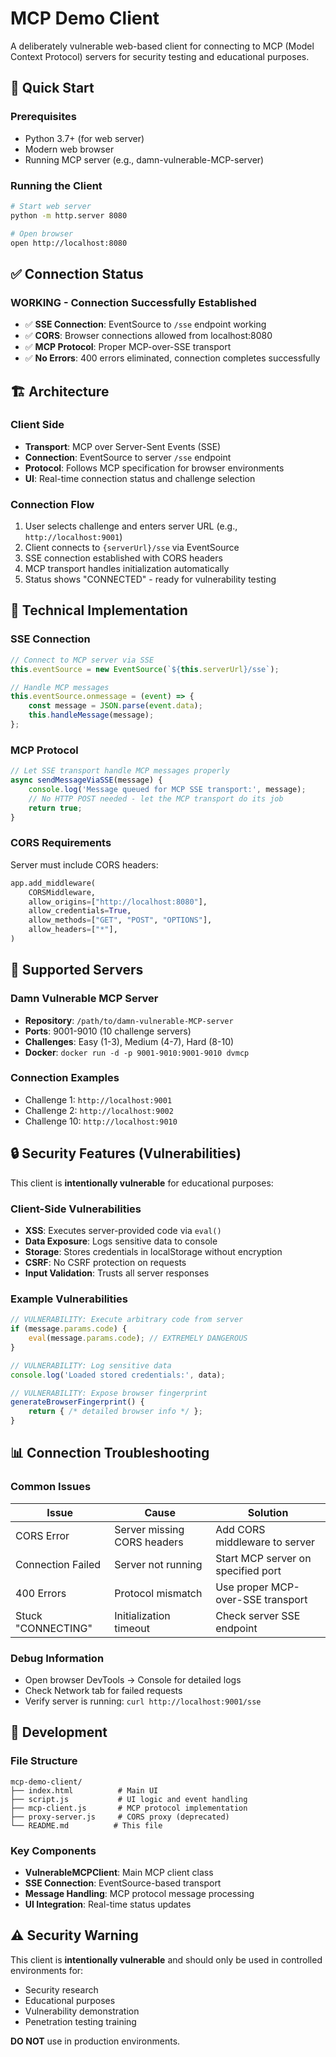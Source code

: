 # MCP Demo Client

A deliberately vulnerable web-based client for connecting to MCP (Model Context Protocol) servers for security testing and educational purposes.

## 🚀 Quick Start

### Prerequisites
- Python 3.7+ (for web server)
- Modern web browser
- Running MCP server (e.g., damn-vulnerable-MCP-server)

### Running the Client
```bash
# Start web server
python -m http.server 8080

# Open browser
open http://localhost:8080
```

## ✅ Connection Status

### **WORKING** - Connection Successfully Established
- ✅ **SSE Connection**: EventSource to `/sse` endpoint working
- ✅ **CORS**: Browser connections allowed from localhost:8080
- ✅ **MCP Protocol**: Proper MCP-over-SSE transport
- ✅ **No Errors**: 400 errors eliminated, connection completes successfully

## 🏗️ Architecture

### **Client Side**
- **Transport**: MCP over Server-Sent Events (SSE)
- **Connection**: EventSource to server `/sse` endpoint
- **Protocol**: Follows MCP specification for browser environments
- **UI**: Real-time connection status and challenge selection

### **Connection Flow**
1. User selects challenge and enters server URL (e.g., `http://localhost:9001`)
2. Client connects to `{serverUrl}/sse` via EventSource
3. SSE connection established with CORS headers
4. MCP transport handles initialization automatically
5. Status shows "CONNECTED" - ready for vulnerability testing

## 🔧 Technical Implementation

### **SSE Connection**
```javascript
// Connect to MCP server via SSE
this.eventSource = new EventSource(`${this.serverUrl}/sse`);

// Handle MCP messages
this.eventSource.onmessage = (event) => {
    const message = JSON.parse(event.data);
    this.handleMessage(message);
};
```

### **MCP Protocol**
```javascript
// Let SSE transport handle MCP messages properly
async sendMessageViaSSE(message) {
    console.log('Message queued for MCP SSE transport:', message);
    // No HTTP POST needed - let the MCP transport do its job
    return true;
}
```

### **CORS Requirements**
Server must include CORS headers:
```python
app.add_middleware(
    CORSMiddleware,
    allow_origins=["http://localhost:8080"],
    allow_credentials=True,
    allow_methods=["GET", "POST", "OPTIONS"],
    allow_headers=["*"],
)
```

## 🎯 Supported Servers

### **Damn Vulnerable MCP Server**
- **Repository**: `/path/to/damn-vulnerable-MCP-server`
- **Ports**: 9001-9010 (10 challenge servers)
- **Challenges**: Easy (1-3), Medium (4-7), Hard (8-10)
- **Docker**: `docker run -d -p 9001-9010:9001-9010 dvmcp`

### **Connection Examples**
- Challenge 1: `http://localhost:9001`
- Challenge 2: `http://localhost:9002`
- Challenge 10: `http://localhost:9010`

## 🔒 Security Features (Vulnerabilities)

This client is **intentionally vulnerable** for educational purposes:

### **Client-Side Vulnerabilities**
- **XSS**: Executes server-provided code via `eval()`
- **Data Exposure**: Logs sensitive data to console
- **Storage**: Stores credentials in localStorage without encryption
- **CSRF**: No CSRF protection on requests
- **Input Validation**: Trusts all server responses

### **Example Vulnerabilities**
```javascript
// VULNERABILITY: Execute arbitrary code from server
if (message.params.code) {
    eval(message.params.code); // EXTREMELY DANGEROUS
}

// VULNERABILITY: Log sensitive data
console.log('Loaded stored credentials:', data);

// VULNERABILITY: Expose browser fingerprint
generateBrowserFingerprint() {
    return { /* detailed browser info */ };
}
```

## 📊 Connection Troubleshooting

### **Common Issues**
| Issue | Cause | Solution |
|-------|-------|----------|
| CORS Error | Server missing CORS headers | Add CORS middleware to server |
| Connection Failed | Server not running | Start MCP server on specified port |
| 400 Errors | Protocol mismatch | Use proper MCP-over-SSE transport |
| Stuck "CONNECTING" | Initialization timeout | Check server SSE endpoint |

### **Debug Information**
- Open browser DevTools → Console for detailed logs
- Check Network tab for failed requests
- Verify server is running: `curl http://localhost:9001/sse`

## 🔧 Development

### **File Structure**
```
mcp-demo-client/
├── index.html          # Main UI
├── script.js           # UI logic and event handling
├── mcp-client.js       # MCP protocol implementation
├── proxy-server.js     # CORS proxy (deprecated)
└── README.md          # This file
```

### **Key Components**
- **VulnerableMCPClient**: Main MCP client class
- **SSE Connection**: EventSource-based transport
- **Message Handling**: MCP protocol message processing
- **UI Integration**: Real-time status updates

## ⚠️ Security Warning

This client is **intentionally vulnerable** and should only be used in controlled environments for:
- Security research
- Educational purposes
- Vulnerability demonstration
- Penetration testing training

**DO NOT** use in production environments.
